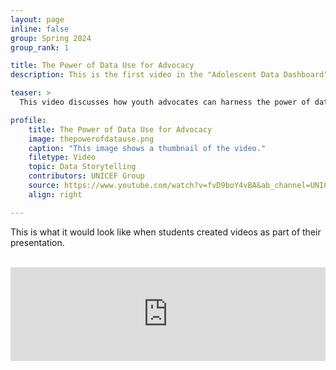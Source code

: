 ```yaml
---
layout: page
inline: false
group: Spring 2024
group_rank: 1

title: The Power of Data Use for Advocacy 
description: This is the first video in the "Adolescent Data Dashboard" series.

teaser: >
  This video discusses how youth advocates can harness the power of data to create impactful positive social change and healthier lives.

profile:
    title: The Power of Data Use for Advocacy
    image: thepowerofdatause.png
    caption: "This image shows a thumbnail of the video."
    filetype: Video
    topic: Data Storytelling
    contributors: UNICEF Group
    source: https://www.youtube.com/watch?v=fvD9boY4vBA&ab_channel=UNICEFData
    align: right

---
```


This is what it would look like when students created videos as part of their presentation.

<br>

<iframe width="100%" src="https://www.youtube.com/embed/fvD9boY4vBA?si=WieLNXuc1Qoo7Wuc" title="YouTube video player" frameborder="0" allow="accelerometer; autoplay; clipboard-write; encrypted-media; gyroscope; picture-in-picture; web-share" allowfullscreen></iframe>
